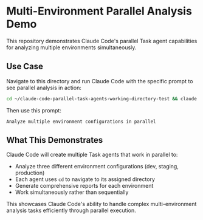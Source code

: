 # Multi-Environment Parallel Analysis Demo

This repository demonstrates Claude Code's parallel Task agent capabilities for analyzing multiple environments simultaneously.

## Use Case

Navigate to this directory and run Claude Code with the specific prompt to see parallel analysis in action:

```bash
cd ~/claude-code-parallel-task-agents-working-directory-test && claude
```

Then use this prompt:

```
Analyze multiple environment configurations in parallel
```

## What This Demonstrates

Claude Code will create multiple Task agents that work in parallel to:
- Analyze three different environment configurations (dev, staging, production)
- Each agent uses `cd` to navigate to its assigned directory
- Generate comprehensive reports for each environment
- Work simultaneously rather than sequentially

This showcases Claude Code's ability to handle complex multi-environment analysis tasks efficiently through parallel execution.